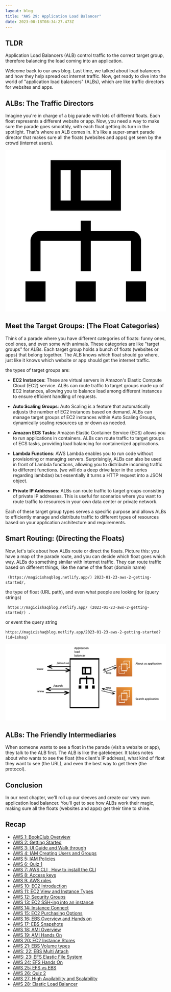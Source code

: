 ```yaml
---
layout: blog
title: "AWS 29: Application Load Balancer"
date: 2023-08-18T08:34:27.473Z
---
```


## TLDR
Application Load Balancers (ALB) control traffic to the correct target group, therefore balancing the load coming into an application. 



Welcome back to our aws blog. Last time, we talked about load balancers and how they help spread out internet traffic. Now, get ready to dive into the world of "application load balancers" (ALBs), which are like traffic directors for websites and apps.

## ALBs: The Traffic Directors

Imagine you're in charge of a big parade with lots of different floats. Each float represents a different website or app. Now, you need a way to make sure the parade goes smoothly, with each float getting its turn in the spotlight. That's where an ALB comes in. It's like a super-smart parade director that makes sure all the floats (websites and apps) get seen by the crowd (internet users).

![application load balancer](/blog/src/images/29/alb.png)

## Meet the Target Groups: (The Float Categories)

Think of a parade where you have different categories of floats: funny ones, cool ones, and even some with animals. These categories are like "target groups" for ALBs. Each target group holds a bunch of floats (websites or apps) that belong together. The ALB knows which float should go where, just like it knows which website or app should get the internet traffic.
 
 the types of target groups are:

- **EC2 Instances**: These are virtual servers in Amazon's Elastic Compute Cloud (EC2) service. ALBs can route traffic to target groups made up of EC2 instances, allowing you to balance load among different instances to ensure efficient handling of requests.

- **Auto Scaling Groups**: Auto Scaling is a feature that automatically adjusts the number of EC2 instances based on demand. ALBs can manage target groups of EC2 instances within Auto Scaling Groups, dynamically scaling resources up or down as needed.

- **Amazon ECS Tasks**: Amazon Elastic Container Service (ECS) allows you to run applications in containers. ALBs can route traffic to target groups of ECS tasks, providing load balancing for containerized applications.

- **Lambda Functions**: AWS Lambda enables you to run code without provisioning or managing servers. Surprisingly, ALBs can also be used in front of Lambda functions, allowing you to distribute incoming traffic to different functions. (we will do a deep drive later in the series regarding lambdas) but essentially it turns a HTTP request into a JSON object.  

- **Private IP Addresses**: ALBs can route traffic to target groups consisting of private IP addresses. This is useful for scenarios where you want to route traffic to resources in your own data center or private network.

Each of these target group types serves a specific purpose and allows ALBs to efficiently manage and distribute traffic to different types of resources based on your application architecture and requirements.


## Smart Routing: (Directing the Floats)

Now, let's talk about how ALBs route or direct the floats. Picture this: you have a map of the parade route, and you can decide which float goes which way. ALBs do something similar with internet traffic. They can route traffic based on different things, like the name of the float (domain name)
```
 (https://magicishaqblog.netlify.app/) 2023-01-23-aws-2-getting-started/, 
 ```
 the type of float (URL path), and even what people are looking for (query strings)
 ```
  https://magicishaqblog.netlify.app/ (2023-01-23-aws-2-getting-started/) .
  ```
  or event the query string
  ```
  https://magicishaqblog.netlify.app/2023-01-23-aws-2-getting-started?(id=ishaq)
  ```
  ![diagram of ALB](/blog/src/images/29/1.png)
 

## ALBs: The Friendly Intermediaries

When someone wants to see a float in the parade (visit a website or app), they talk to the ALB first. The ALB is like the gatekeeper. It takes notes about who wants to see the float (the client's IP address), what kind of float they want to see (the URL), and even the best way to get there (the protocol).

## Conclusion

 In our next chapter, we'll roll up our sleeves and create our very own application load balancer. You'll get to see how ALBs work their magic, making sure all the floats (websites and apps) get their time to shine.

## Recap

- [AWS 1: BookClub Overview](https://magicishaqblog.netlify.app/aws/)
- [AWS 2: Getting Started](https://magicishaqblog.netlify.app/2023-01-23-aws-2-getting-started/)
- [AWS 3: UI Guide and Walk through](https://magicishaqblog.netlify.app/2023-01-27-aws-3-UI-guide-and-walkthrough)
- [AWS 4: IAM Creating Users and Groups](https://magicishaqblog.netlify.app/2023-01-28-aws-4-IAM)
- [AWS 5: IAM Policies](https://magicishaqblog.netlify.app/2023-02-03-aws-5-IAM-polices)
- [AWS 6: Quiz 1 ](https://magicishaqblog.netlify.app/aws-quiz-one)
- [AWS 7: AWS CLI , How to install the CLI](https://magicishaqblog.netlify.app/2023-10-03-aws-7-cli)
- [AWS 8: Access keys](https://magicishaqblog.netlify.app/2023-10-03-aws-8-access-keys)
- [AWS 9: AWS roles](https://magicishaqblog.netlify.app/2023-02-17-aws-9-roles)
- [AWS 10: EC2 Introduction](https://magicishaqblog.netlify.app/2023-02-24-aws-10-EC2/)
- [AWS 11: EC2 View and Instance Types](https://magicishaqblog.netlify.app/2023-03-03-aws-11-EC2-View-and-instance-types)
- [AWS 12: Security Groups](https://magicishaqblog.netlify.app/2023-03-10-aws-12-security-groups)
- [AWS 13: EC2 SSH-ing into an instance](https://magicishaqblog.netlify.app/2023-03-17-aws-13-ssh)
- [AWS 14: Instance Connect](https://magicishaqblog.netlify.app/2023-03-24-aws-14-instance-connect)
- [AWS 15: EC2 Purchasing Options](https://magicishaqblog.netlify.app/2023-03-31-aws-15-EC2-purchasing-options)
- [AWS 16: EBS Overview and Hands on](https://magicishaqblog.netlify.app/2023-04-14-aws-16-EBS-Overview-and-Hands-On)
- [AWS 17: EBS Snapshots](https://magicishaqblog.netlify.app/2023-04-21-aws-17-ebs-snapshots)
- [AWS 18: AMI Overview](https://magicishaqblog.netlify.app/2023-04-28-aws-18-ami)
- [AWS 19: AMI Hands On](https://magicishaqblog.netlify.app/2023-06-02-aws-19-AMI-Hands-On)
- [AWS 20: EC2 Instance Stores](https://magicishaqblog.netlify.app/2023-06-09-aws-20-EC2-Instance-Store)
- [AWS 21: EBS Volume types](https://magicishaqblog.netlify.app/2023-06-16-aws-21-EBS-volume-types)
- [AWS: 22: EBS Multi Attach](https://magicishaqblog.netlify.app/2023-06-23-aws-22-EBS-Multi-Attach)
- [AWS: 23: EFS Elastic File System](https://magicishaqblog.netlify.app/2023-06-30-aws-23-EFS-Elastic-File-System)
- [AWS 24: EFS Hands On](https://magicishasblog.netlify.app/2023-07-07-aws-24-EFS-Hands-On)
- [AWS 25: EFS vs EBS](https://magicishasblog.netlify.app/2023-07-14-aws-25-EFS-vs-EBS)
- [AWS 26: Quiz 2](https://magicishaqblog.netlify.app/quiz-2/2023-07-21-aws-26-quiz-2/)
- [AWS 27: High Availability and Scalability ](https://magicishaqblog.netlify.app/section6/2023-07-28-high_availability_and_scalability/)
- [AWS 28: Elastic Load Balancer](https://magicishaqblog.netlify.app/ElasticLoadBalancing/2023-08-11-aws-28-elastic-load-balancing/)
